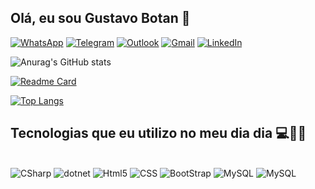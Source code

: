 

## Olá, eu sou Gustavo Botan 🤙

[![WhatsApp](https://img.shields.io/badge/WhatsApp-25D366?style=for-the-badge&logo=whatsapp&logoColor=white)](https://web.whatsapp.com/)
[![Telegram](https://img.shields.io/badge/Telegram-2CA5E0?style=for-the-badge&logo=telegram&logoColor=white)](https://t.me/gb0t4n)
[![Outlook](https://img.shields.io/badge/Microsoft_Outlook-0078D4?style=for-the-badge&logo=microsoft-outlook&logoColor=white)](mailto:glisboabotan@outlook.com)
[![Gmail](https://img.shields.io/badge/Gmail-D14836?style=for-the-badge&logo=gmail&logoColor=white)](mailto:glisboabotan@gmail.com)
[![LinkedIn](https://img.shields.io/badge/LinkedIn-0077B5?style=for-the-badge&logo=linkedin&logoColor=white)](https://www.linkedin.com/in/gustavobotan/)


![Anurag's GitHub stats](https://github-readme-stats.vercel.app/api?username=Gustavo-Botan&show_icons=true&theme=dark)

[![Readme Card](https://github-readme-stats.vercel.app/api/pin/?username=Gustavo-Botan&repo=Gustavo-Botan)](https://github.com/Gustavo-Botan/Gustavo-Botan)

[![Top Langs](https://github-readme-stats.vercel.app/api/top-langs/?username=Gustavo-Botan)](https://github.com/Gustavo-Botan/eSolution)


## Tecnologias que eu utilizo no meu dia dia 💻👨‍💻

<div style="display: inline_block">
</br>
    <img aling="center" alt="CSharp" src="https://img.shields.io/badge/C%23-239120?style=for-the-badge&logo=c-sharp&logoColor=white">
    <img aling="center" alt="dotnet" src="https://img.shields.io/badge/.NET-5C2D91?style=for-the-badge&logo=.net&logoColor=white">
    <!--<img aling="center" alt="JavaScript" src="https://img.shields.io/badge/JavaScript-F7DF1E?style=for-the-badge&logo=javascript&logoColor=black">-->
    <img aling="center" alt="Html5" src="https://img.shields.io/badge/HTML5-E34F26?style=for-the-badge&logo=html5&logoColor=white">
    <img aling="center" alt="CSS" src="https://img.shields.io/badge/CSS3-1572B6?style=for-the-badge&logo=css3&logoColor=white">
    <!--<img aling="center" alt="Python" src="https://img.shields.io/badge/Python-3776AB?style=for-the-badge&logo=python&logoColor=white">-->
    <img aling="center" alt="BootStrap" src="https://img.shields.io/badge/Bootstrap-563D7C?style=for-the-badge&logo=bootstrap&logoColor=white">
    <img aling="center" alt="MySQL" src="https://img.shields.io/badge/MySQL-00000F?style=for-the-badge&logo=mysql&logoColor=white">
    <img aling="center" alt="MySQL" src="https://img.shields.io/badge/Microsoft_SQL_Server-CC2927?style=for-the-badge&logo=microsoft-sql-server&logoColor=white">
</div>

<!-- https://github.com/anuraghazra/github-readme-stats -->
<!-- https://emojipedia.org/call-me-hand/-->
<!--https://dev.to/envoy_/150-badges-for-github-pnk-->
